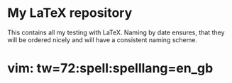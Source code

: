 My LaTeX repository
===

This contains all my testing with LaTeX. Naming by date ensures, that
they will be ordered nicely and will have a consistent naming scheme.

# vim: tw=72:spell:spelllang=en_gb
